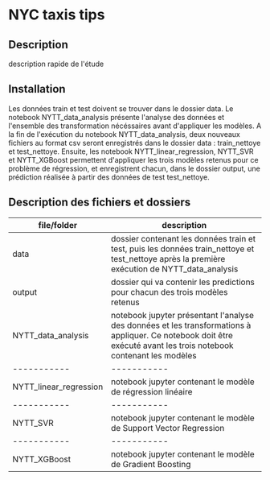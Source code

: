 # NYC taxis tips

## Description

description rapide de l'étude

## Installation

Les données train et test doivent se trouver dans le dossier data. Le notebook NYTT_data_analysis présente l'analyse des données et l'ensemble des transformation nécéssaires avant d'appliquer les modèles. A la fin de l'exécution du notebook NYTT_data_analysis, deux nouveaux fichiers au format csv seront enregistrés dans le dossier data : train_nettoye et test_nettoye. 
Ensuite, les notebook NYTT_linear_regression, NYTT_SVR et NYTT_XGBoost permettent d'appliquer les trois modèles retenus pour ce problème de régression, et enregistrent chacun, dans le dossier output, une prédiction réalisée à partir des données de test test_nettoye.

## Description des fichiers et dossiers

| file/folder | description |
|-----------|-----------|
| data  | dossier contenant les données train et test, puis les données train_nettoye et test_nettoye après la première exécution de NYTT_data_analysis |
| output | dossier qui va contenir les predictions pour chacun des trois modèles retenus|
| NYTT_data_analysis | notebook jupyter présentant l'analyse des données et les transformations à appliquer. Ce notebook doit être exécuté avant les trois notebook contenant les modèles |
|-----------|-----------|
| NYTT_linear_regression | notebook jupyter contenant le modèle de régression linéaire |
|-----------|-----------|
| NYTT_SVR | notebook jupyter contenant le modèle de Support Vector Regression |
|-----------|-----------|
| NYTT_XGBoost | notebook jupyter contenant le modèle de Gradient Boosting |


